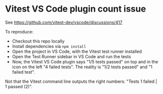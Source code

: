 # Vitest VS Code plugin count issue

See <https://github.com/vitest-dev/vscode/discussions/417>

To reproduce:

- Checkout this repo locally
- Install dependencies via `npm install`
- Open the project in VS Code, with the Vitest test runner installed
- Open the Test Runner sidebar in VS Code and run the tests
- Now, the Vitest VS Code plugin says "1/5 tests passed" on top and in the icon on the left "4 failed tests". The reality is "1/2 tests passed" and "1 failed test".

Not that the Vitest command line outputs the right numbers: "Tests 1 failed | 1 passed (2)".
